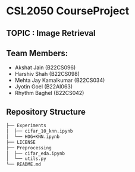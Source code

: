 # CSL2050 CourseProject

## TOPIC : Image Retrieval

## Team Members:
  - Akshat Jain (B22CS096)
  - Harshiv Shah (B22CS098)
  - Mehta Jay Kamalkumar (B22CS034)
  - Jyotin Goel (B22AI063)
  - Rhythm Baghel (B22CS042)

## Repository Structure 

```bash
├── Experiments
│  ├── cifar_10_knn.ipynb
│  └── HOG+KNN.ipynb
├── LICENSE
├── Preprocessing
│  ├── cifar_eda.ipynb
│  └── utils.py
└── README.md
```
